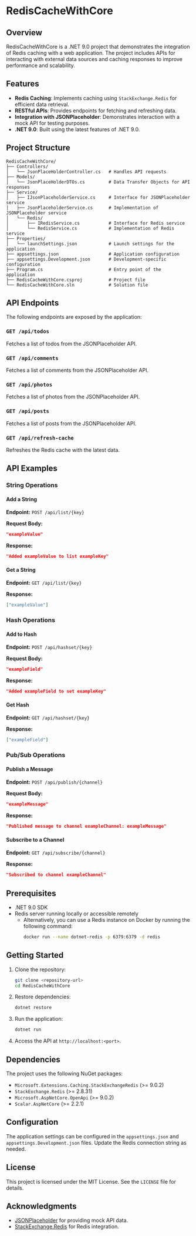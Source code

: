 # RedisCacheWithCore

## Overview

RedisCacheWithCore is a .NET 9.0 project that demonstrates the integration of Redis caching with a web application. The project includes APIs for interacting with external data sources and caching responses to improve performance and scalability.

## Features

-   **Redis Caching**: Implements caching using `StackExchange.Redis` for efficient data retrieval.
-   **RESTful APIs**: Provides endpoints for fetching and refreshing data.
-   **Integration with JSONPlaceholder**: Demonstrates interaction with a mock API for testing purposes.
-   **.NET 9.0**: Built using the latest features of .NET 9.0.

## Project Structure

```
RedisCacheWithCore/
├── Controllers/
│   └── JsonPlaceHolderController.cs   # Handles API requests
├── Models/
│   └── JsonPlaceHolderDTOs.cs         # Data Transfer Objects for API responses
├── Service/
│   ├── IJsonPlaceholderService.cs     # Interface for JSONPlaceholder service
│   ├── JsonPlaceholderService.cs      # Implementation of JSONPlaceholder service
│   └── Redis/
│       ├── IRedisService.cs           # Interface for Redis service
│       └── RedisService.cs            # Implementation of Redis service
├── Properties/
│   └── launchSettings.json            # Launch settings for the application
├── appsettings.json                   # Application configuration
├── appsettings.Development.json       # Development-specific configuration
├── Program.cs                         # Entry point of the application
├── RedisCacheWithCore.csproj          # Project file
└── RedisCacheWithCore.sln             # Solution file
```

## API Endpoints

The following endpoints are exposed by the application:

### `GET /api/todos`

Fetches a list of todos from the JSONPlaceholder API.

### `GET /api/comments`

Fetches a list of comments from the JSONPlaceholder API.

### `GET /api/photos`

Fetches a list of photos from the JSONPlaceholder API.

### `GET /api/posts`

Fetches a list of posts from the JSONPlaceholder API.

### `GET /api/refresh-cache`

Refreshes the Redis cache with the latest data.

## API Examples

### String Operations

#### Add a String

**Endpoint:** `POST /api/list/{key}`

**Request Body:**

```json
"exampleValue"
```

**Response:**

```json
"Added exampleValue to list exampleKey"
```

#### Get a String

**Endpoint:** `GET /api/list/{key}`

**Response:**

```json
["exampleValue"]
```

### Hash Operations

#### Add to Hash

**Endpoint:** `POST /api/hashset/{key}`

**Request Body:**

```json
"exampleField"
```

**Response:**

```json
"Added exampleField to set exampleKey"
```

#### Get Hash

**Endpoint:** `GET /api/hashset/{key}`

**Response:**

```json
["exampleField"]
```

### Pub/Sub Operations

#### Publish a Message

**Endpoint:** `POST /api/publish/{channel}`

**Request Body:**

```json
"exampleMessage"
```

**Response:**

```json
"Published message to channel exampleChannel: exampleMessage"
```

#### Subscribe to a Channel

**Endpoint:** `GET /api/subscribe/{channel}`

**Response:**

```json
"Subscribed to channel exampleChannel"
```

## Prerequisites

-   .NET 9.0 SDK
-   Redis server running locally or accessible remotely
    -   Alternatively, you can use a Redis instance on Docker by running the following command:
        ```bash
        docker run --name dotnet-redis -p 6379:6379 -d redis
        ```

## Getting Started

1. Clone the repository:

    ```bash
    git clone <repository-url>
    cd RedisCacheWithCore
    ```

2. Restore dependencies:

    ```bash
    dotnet restore
    ```

3. Run the application:

    ```bash
    dotnet run
    ```

4. Access the API at `http://localhost:<port>`.

## Dependencies

The project uses the following NuGet packages:

-   `Microsoft.Extensions.Caching.StackExchangeRedis` (>= 9.0.2)
-   `StackExchange.Redis` (>= 2.8.31)
-   `Microsoft.AspNetCore.OpenApi` (>= 9.0.2)
-   `Scalar.AspNetCore` (>= 2.2.1)

## Configuration

The application settings can be configured in the `appsettings.json` and `appsettings.Development.json` files. Update the Redis connection string as needed.

## License

This project is licensed under the MIT License. See the `LICENSE` file for details.

## Acknowledgments

-   [JSONPlaceholder](https://jsonplaceholder.typicode.com/) for providing mock API data.
-   [StackExchange.Redis](https://stackexchange.github.io/StackExchange.Redis/) for Redis integration.

